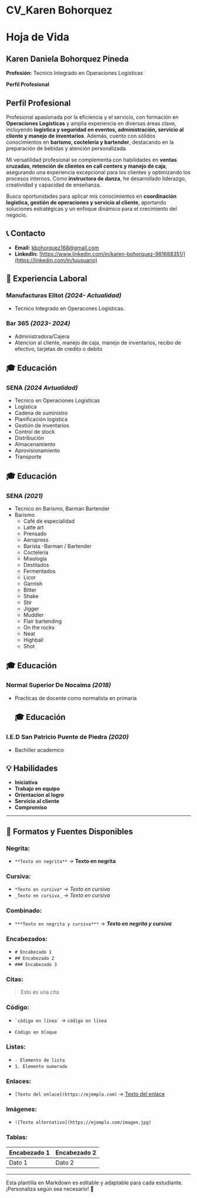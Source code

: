# CV_Karen Bohorquez
# Hoja de Vida

## Karen Daniela Bohorquez Pineda
**Profesión:** Tecnico Integrado en Operaciones Logisticas 

**Perfil Profesional**  
## Perfil Profesional  

Profesional apasionada por la eficiencia y el servicio, con formación en **Operaciones Logísticas** y amplia experiencia en diversas áreas clave, incluyendo **logística y seguridad en eventos, administración, servicio al cliente y manejo de inventarios**. Además, cuento con sólidos conocimientos en **barismo, coctelería y bartender**, destacando en la preparación de bebidas y atención personalizada.  

Mi versatilidad profesional se complementa con habilidades en **ventas cruzadas, retención de clientes en call centers y manejo de caja**, asegurando una experiencia excepcional para los clientes y optimizando los procesos internos. Como **instructora de danza**, he desarrollado liderazgo, creatividad y capacidad de enseñanza. 

Busco oportunidades para aplicar mis conocimientos en **coordinación logística, gestión de operaciones y servicio al cliente**, aportando soluciones estratégicas y un enfoque dinámico para el crecimiento del negocio.

## 📞 Contacto
- **Email:** [kbohorquez168@gmail.com](kbohorquez168@gmail.com)
- **LinkedIn:** [https://www.linkedin.com/in/karen-bohorquez-981688351/](https://linkedin.com/in/tuusuario)

## 🏢 Experiencia Laboral
### **Manufacturas Elitot** _(2024- Actualidad)_
- Tecnico Integrado en Operacones Logisticas.

### **Bar 365** _(2023- 2024)_
- Administradora/Cajera
- Atencion al cliente, manejo de caja, manejo de inventarios, recibo de efectivo, tarjetas de credito o debito

## 🎓 Educación
### **SENA** _(2024 Avtualidad)_
- Tecnico en Operaciones Logisticas
 - Logística
 - Cadena de suministro
 - Planificación logística
 - Gestión de inventarios
 - Control de stock
 - Distribución
 - Almacenamiento
 - Aprovisionamiento
 - Transporte

## 🎓 Educación
### **SENA** _(2021)_
- Tecnico en Barismo, Barman Bartender
- Barismo
  - Café de especialidad
  - Latte art
  - Prensado
  - Aeropress
  - Barista
-Barman / Bartender
  - Coctelería
  - Mixología
  - Destilados
  - Fermentados
  - Licor
  - Garnish
  - Bitter
  - Shake
  - Stir
  - Jigger
  - Muddler
  - Flair bartending
  - On the rocks
  - Neat
  - Highball
  - Shot 
## 🎓 Educación
### **Normal Superior De Nocaima** _(2018)_
- Practicas de docente como normalista en primaria
  ## 🎓 Educación
### **I.E.D San Patricio Puente de Piedra** _(2020)_
- Bachiller academico


## 💡 Habilidades
- **Iniciativa**
- **Trabajo en equipo**
- **Orientacion al logro**
- **Servicio al cliente**
- **Compromiso**

---

## 🎨 Formatos y Fuentes Disponibles

### **Negrita:**
- `**Texto en negrita**` → **Texto en negrita**

### **Cursiva:**
- `*Texto en cursiva*` → *Texto en cursiva*
- `_Texto en cursiva_` → _Texto en cursiva_

### **Combinado:**
- `***Texto en negrita y cursiva***` → ***Texto en negrita y cursiva***

### **Encabezados:**
- `# Encabezado 1`
- `## Encabezado 2`
- `### Encabezado 3`

### **Citas:**
> Esto es una cita

### **Código:**
- `` `código en línea` `` → `código en línea`
- ```
  Código en bloque
  ```

### **Listas:**
- `- Elemento de lista`
- `1. Elemento numerado`

### **Enlaces:**
- `[Texto del enlace](https://ejemplo.com)` → [Texto del enlace](https://ejemplo.com)

### **Imágenes:**
- `![Texto alternativo](https://ejemplo.com/imagen.jpg)`

### **Tablas:**
| Encabezado 1 | Encabezado 2 |
|-------------|-------------|
| Dato 1     | Dato 2      |

---

Esta plantilla en Markdown es editable y adaptable para cada estudiante. ¡Personaliza según sea necesario! 🎯

